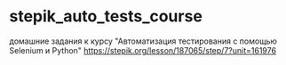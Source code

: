 # stepik_auto_tests_course
домашние задания к курсу "Автоматизация тестирования с помощью Selenium и Python"
https://stepik.org/lesson/187065/step/7?unit=161976

